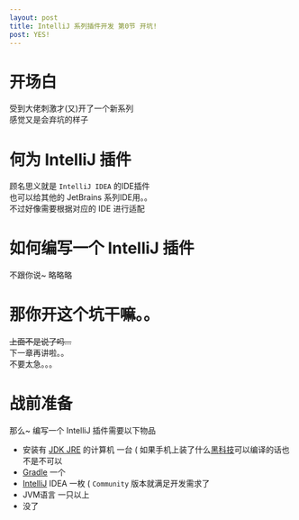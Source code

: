 ```yaml
---
layout: post
title: IntelliJ 系列插件开发 第0节 开坑!
post: YES!
---
```


# 开场白
受到大佬刺激才(又)开了一个新系列  
感觉又是会弃坑的样子

# 何为 IntelliJ 插件
顾名思义就是 `IntelliJ IDEA` 的IDE插件  
也可以给其他的 JetBrains 系列IDE用。。    
不过好像需要根据对应的 IDE 进行适配

# 如何编写一个 IntelliJ 插件
不跟你说~ 略略略

# 那你开这个坑干嘛。。
<del>上面不是说了吗...</del>  
下一章再讲啦。。  
不要太急。。。  

# 战前准备
那么~ 编写一个 IntelliJ 插件需要以下物品  
* 安装有 [JDK JRE](https://oracle.com) 的计算机 一台 \( 如果手机上装了什么[黑科技](https://termux.com/)可以编译的话也不是不可以
* [Gradle](https://gradle.org) 一个
* [IntelliJ](https://www.jetbrains.com/idea/) IDEA 一枚 \( `Community` 版本就满足开发需求了
* JVM语言 一只以上
* 没了